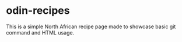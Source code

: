 # odin-recipes
This is a simple North African recipe page made to showcase basic git command and HTML usage.
